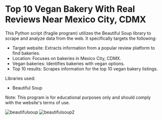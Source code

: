 # Top 10 Vegan Bakery With Real Reviews Near Mexico City, CDMX

This Python script (fragile program) utilizes the Beautiful Soup library to scrape and analyze data from the web. It specifically targets the following:
- Target website: Extracts information from a popular review platform to find bakeries.
- Location: Focuses on bakeries in Mexico City, CDMX.
- Vegan bakeries: Identifies bakeries with vegan options.
- Top 10 results: Scrapes information for the top 10 vegan bakery listings.

Libraries used:
- Beautiful Soup

Note:
This program is for educational purposes only and should comply with the website's terms of use.


![beautifulsoup](https://github.com/Majo-es/Top-10-Vegan-Bakery-With-Real-Reviews-Near-Mexico-City-CDMX/assets/43044338/08a91691-4d14-415f-9126-9a1dd20f9fac)
![beautifulsoup2](https://github.com/Majo-es/Top-10-Vegan-Bakery-With-Real-Reviews-Near-Mexico-City-CDMX/assets/43044338/b84a38b2-1594-46dd-80af-1e0782c1b63c)
